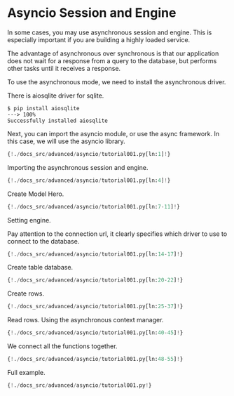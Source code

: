 # Asyncio Session and Engine

In some cases, you may use asynchronous session and engine.
This is especially important if you are building a highly loaded service.

The advantage of asynchronous over synchronous is that our application does 
not wait for a response from a query to the database, 
but performs other tasks until it receives a response.

To use the asynchronous mode, we need to install the asynchronous driver.

There is aiosqlite driver for sqlite.

<div class="termy">

```console
$ pip install aiosqlite
---> 100%
Successfully installed aiosqlite
```

</div>


Next, you can import the asyncio module, or use the async framework.
In this case, we will use the asyncio library.

```Python
{!./docs_src/advanced/asyncio/tutorial001.py[ln:1]!}
```

Importing the asynchronous session and engine.

```Python
{!./docs_src/advanced/asyncio/tutorial001.py[ln:4]!}
```

Create Model Hero.

```Python
{!./docs_src/advanced/asyncio/tutorial001.py[ln:7-11]!}
```

Setting engine.

Pay attention to the connection url,
it clearly specifies which driver to use to connect to the database.

```Python
{!./docs_src/advanced/asyncio/tutorial001.py[ln:14-17]!}
```

Create table database.

```Python
{!./docs_src/advanced/asyncio/tutorial001.py[ln:20-22]!}
```

Create rows.

```Python
{!./docs_src/advanced/asyncio/tutorial001.py[ln:25-37]!}
```

Read rows. Using the asynchronous context manager.

```Python
{!./docs_src/advanced/asyncio/tutorial001.py[ln:40-45]!}
```

We connect all the functions together.

```Python
{!./docs_src/advanced/asyncio/tutorial001.py[ln:48-55]!}
```

Full example.

```Python
{!./docs_src/advanced/asyncio/tutorial001.py!}
```